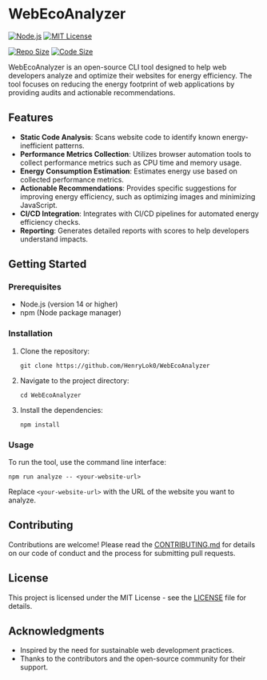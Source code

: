 # WebEcoAnalyzer

[![Node.js](https://img.shields.io/badge/Node.js-14%2B-green?logo=node.js)](https://nodejs.org/)
[![MIT License](https://img.shields.io/github/license/HenryLok0/WebEcoAnalyzer?color=blue)](https://github.com/HenryLok0/WebEcoAnalyzer/blob/main/LICENSE)

[![Repo Size](https://img.shields.io/github/repo-size/HenryLok0/WebEcoAnalyzer?style=flat-square&logo=github)](https://github.com/HenryLok0/WebEcoAnalyzer)
[![Code Size](https://img.shields.io/github/languages/code-size/HenryLok0/WebEcoAnalyzer?style=flat-square&logo=github)](https://github.com/HenryLok0/WebEcoAnalyzer)

WebEcoAnalyzer is an open-source CLI tool designed to help web developers analyze and optimize their websites for energy efficiency. The tool focuses on reducing the energy footprint of web applications by providing audits and actionable recommendations.

## Features

- **Static Code Analysis**: Scans website code to identify known energy-inefficient patterns.
- **Performance Metrics Collection**: Utilizes browser automation tools to collect performance metrics such as CPU time and memory usage.
- **Energy Consumption Estimation**: Estimates energy use based on collected performance metrics.
- **Actionable Recommendations**: Provides specific suggestions for improving energy efficiency, such as optimizing images and minimizing JavaScript.
- **CI/CD Integration**: Integrates with CI/CD pipelines for automated energy efficiency checks.
- **Reporting**: Generates detailed reports with scores to help developers understand impacts.

## Getting Started

### Prerequisites

- Node.js (version 14 or higher)
- npm (Node package manager)

### Installation

1. Clone the repository:
   ```
   git clone https://github.com/HenryLok0/WebEcoAnalyzer
   ```
2. Navigate to the project directory:
   ```
   cd WebEcoAnalyzer
   ```
3. Install the dependencies:
   ```
   npm install
   ```

### Usage

To run the tool, use the command line interface:

```
npm run analyze -- <your-website-url>
```

Replace `<your-website-url>` with the URL of the website you want to analyze.

## Contributing

Contributions are welcome! Please read the [CONTRIBUTING.md](CONTRIBUTING.md) for details on our code of conduct and the process for submitting pull requests.

## License

This project is licensed under the MIT License - see the [LICENSE](LICENSE) file for details.

## Acknowledgments

- Inspired by the need for sustainable web development practices.
- Thanks to the contributors and the open-source community for their support.
